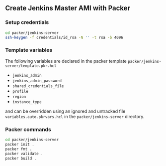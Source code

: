 ## Create Jenkins Master AMI with Packer

### Setup credentials

```bash
cd packer/jenkins-server
ssh-keygen -f credentials/id_rsa -N '' -t rsa -b 4096
```

### Template variables

The following variables are declared in the packer template `packer/jenkins-server/template.pkr.hcl` 

* `jenkins_admin`         
* `jenkins_admin_password`
* `shared_credentials_file`
* `profile`
* `region`
* `instance_type`

and can be overridden using an ignored and untracked file `variables.auto.pkrvars.hcl` in the `packer/jenkins-server` directory.

### Packer commands 

```bash
cd packer/jenkins-server
packer init .
packer fmt .
packer validate .
packer build .
```
